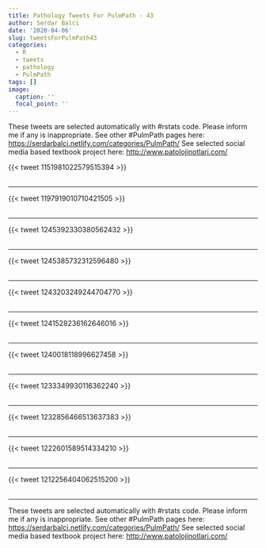 ```yaml
---
title: Pathology Tweets For PulmPath - 43
author: Serdar Balci
date: '2020-04-06'
slug: tweetsForPulmPath43
categories:
  - R
  - tweets
  - pathology
  - PulmPath
tags: []
image:
  caption: ''
  focal_point: ''
---
```



These tweets are selected automatically with #rstats code. Please inform me if any is inappropriate.
See other #PulmPath pages here: https://serdarbalci.netlify.com/categories/PulmPath/ 
See selected social media based textbook project here: http://www.patolojinotlari.com/

{{< tweet 1151981022579515394 >}}
<br>
<br>
<hr>
{{< tweet 1197919010710421505 >}}
<br>
<br>
<hr>
{{< tweet 1245392330380562432 >}}
<br>
<br>
<hr>
{{< tweet 1245385732312596480 >}}
<br>
<br>
<hr>
{{< tweet 1243203249244704770 >}}
<br>
<br>
<hr>
{{< tweet 1241528236162646016 >}}
<br>
<br>
<hr>
{{< tweet 1240018118996627458 >}}
<br>
<br>
<hr>
{{< tweet 1233349930116362240 >}}
<br>
<br>
<hr>
{{< tweet 1232856466513637383 >}}
<br>
<br>
<hr>
{{< tweet 1222601589514334210 >}}
<br>
<br>
<hr>
{{< tweet 1212256404062515200 >}}
<br>
<br>
<hr>


These tweets are selected automatically with #rstats code. Please inform me if any is inappropriate.
See other #PulmPath pages here: https://serdarbalci.netlify.com/categories/PulmPath/ 
See selected social media based textbook project here: http://www.patolojinotlari.com/
